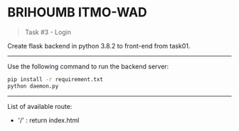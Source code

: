 # BRIHOUMB ITMO-WAD #
> Task #3 - Login

Create flask backend in python 3.8.2 to front-end from task01.  
___
Use the following command to run the backend server:
```bash
pip install -r requirement.txt
python daemon.py
```
___
List of available route:  
- '/' : return index.html  
